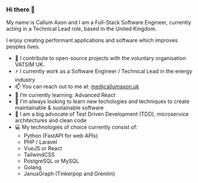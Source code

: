 ### Hi there 👋

My name is Callum Axon and I am a Full-Stack Software Engineer, currently acting in a Technical Lead role, based in the United Kingdom.

I  enjoy creating performant applications and software which improves peoples lives. 

- 🔭 I contribute to open-source projects with the voluntary organisation VATSIM UK. 
- ⚡️ I currently work as a Software Engineer / Technical Lead in the energy industry
- 📫 You can reach out to me at: me@callumaxon.uk
- 🌱 I’m currently learning: Advanced React
- 📕 I'm always looking to learn new techologies and techniques to create maintainable & sustainable software
- 🎉 I am a big advocate of Test Driven Development (TDD), microservice architectures and clean code
- 💻 My technologies of choice currently consist of:
  - Python (FastAPI for web APIs)
  - PHP / Laravel
  - VueJS or React
  - TailwindCSS
  - PostgreSQL or MySQL
  - Golang
  - JanusGraph (Tinkerpop and Gremlin)

<!--
**AxonC/AxonC** is a ✨ _special_ ✨ repository because its `README.md` (this file) appears on your GitHub profile.

Here are some ideas to get you started:

- 🔭 I’m currently working on ...
- 🌱 I’m currently learning ...
- 👯 I’m looking to collaborate on ...
- 🤔 I’m looking for help with ...
- 💬 Ask me about ...
- 📫 How to reach me: ...
- 😄 Pronouns: ...
- ⚡ Fun fact: ...
-->
